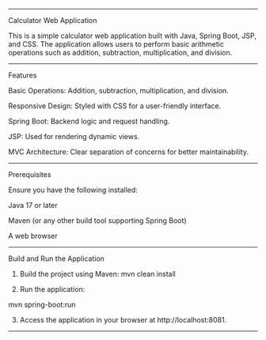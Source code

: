 
---

Calculator Web Application

This is a simple calculator web application built with Java, Spring Boot, JSP, and CSS. The application allows users to perform basic arithmetic operations such as addition, subtraction, multiplication, and division.

---

Features

Basic Operations: Addition, subtraction, multiplication, and division.

Responsive Design: Styled with CSS for a user-friendly interface.

Spring Boot: Backend logic and request handling.

JSP: Used for rendering dynamic views.

MVC Architecture: Clear separation of concerns for better maintainability.


---

Prerequisites

Ensure you have the following installed:

Java 17 or later

Maven (or any other build tool supporting Spring Boot)

A web browser

---
Build and Run the Application

1. Build the project using Maven:
mvn clean install

2. Run the application:

mvn spring-boot:run

3. Access the application in your browser at http://localhost:8081.

---



